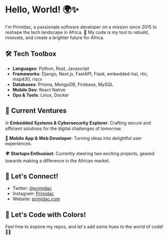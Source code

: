 <!-- Hey there! 👋 -->
                                                                        
# Hello, World! 🌍✨

I'm Primidac, a passionate software developer on a mission since 2015 to reshape the tech landscape in Africa. 🚀 My code is my tool to rebuild, innovate, and create a brighter future for Africa.

## 🛠️ Tech Toolbox

- **Languages**: Python, Rust, Javascript
- **Frameworks**: Django, Next.js, FastAPI, Flask, embedded-hal, rtic, msp430, riscv
- **Databases**: Prisma, MongoDB, Firebase, MySQL
- **Mobile Dev**: React Native
- **Ops & Tools**: Linux, Docker

## 🚀 Current Ventures

🌐 **Embedded Systems & Cybersecurity Explorer**: Crafting secure and efficient solutions for the digital challenges of tomorrow.

📱 **Mobile App & Web Developer**: Turning ideas into delightful user experiences. 

🌍 **Startups Enthusiast**: Currently steering two exciting projects, geared towards making a difference in the African market.

## 🌈 Let's Connect!

- Twitter: [@primidac](https://twitter.com/primidac)
- Instagram: [Primidac](https://instagram.com/pri.midac)
- Website: [primidac.com](https://primidac.com)

## 🎨 Let's Code with Colors!

Feel free to explore my repos, and let's add some hues to the world of code! 🎨✨

